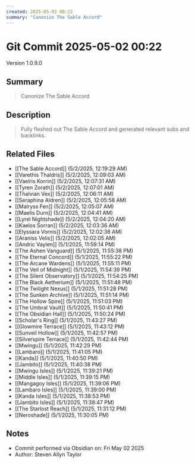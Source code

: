 ```yaml
---
created: 2025-05-02 00:22
summary: "Canonize The Sable Accord"
---
```


# Git Commit 2025-05-02 00:22

Version 1.0.9.0

## Summary
> Canonize The Sable Accord

## Description
> Fully fleshed out The Sable Accord and generated relevant subs and backlinks.

## Related Files
- [[The Sable Accord]] (5/2/2025, 12:19:29 AM)
- [[Varethis Thaldris]] (5/2/2025, 12:09:03 AM)
- [[Vaelris Korrin]] (5/2/2025, 12:07:31 AM)
- [[Tyren Zorath]] (5/2/2025, 12:07:01 AM)
- [[Thalvian Vex]] (5/2/2025, 12:06:11 AM)
- [[Seraphina Aldren]] (5/2/2025, 12:05:58 AM)
- [[Malryss Fen]] (5/2/2025, 12:05:07 AM)
- [[Maelis Durn]] (5/2/2025, 12:04:41 AM)
- [[Lyrel Nightshade]] (5/2/2025, 12:04:20 AM)
- [[Kaelos Sorran]] (5/2/2025, 12:03:36 AM)
- [[Elyssara Vornis]] (5/2/2025, 12:02:38 AM)
- [[Araniss Velis]] (5/2/2025, 12:02:05 AM)
- [[Andric Vaylen]] (5/1/2025, 11:59:14 PM)
- [[The Ashen Vanguard]] (5/1/2025, 11:55:38 PM)
- [[The Eternal Concord]] (5/1/2025, 11:55:22 PM)
- [[The Arcane Wardens]] (5/1/2025, 11:55:11 PM)
- [[The Veil of Midnight]] (5/1/2025, 11:54:39 PM)
- [[The Silent Observatory]] (5/1/2025, 11:54:25 PM)
- [[The Black Aetherium]] (5/1/2025, 11:51:48 PM)
- [[The Twilight Nexus]] (5/1/2025, 11:51:28 PM)
- [[The Sunken Archive]] (5/1/2025, 11:51:14 PM)
- [[The Hollow Spire]] (5/1/2025, 11:51:03 PM)
- [[The Umbral Vault]] (5/1/2025, 11:50:41 PM)
- [[The Obsidian Hall]] (5/1/2025, 11:50:24 PM)
- [[Scholar's Ring]] (5/1/2025, 11:43:27 PM)
- [[Glowmire Terrace]] (5/1/2025, 11:43:12 PM)
- [[Sunveil Hollow]] (5/1/2025, 11:42:57 PM)
- [[Silverspire Terrace]] (5/1/2025, 11:42:44 PM)
- [[Mwingu]] (5/1/2025, 11:42:29 PM)
- [[Lambaro]] (5/1/2025, 11:41:05 PM)
- [[Kanda]] (5/1/2025, 11:40:50 PM)
- [[Jambito]] (5/1/2025, 11:40:38 PM)
- [[Mwingu Isles]] (5/1/2025, 11:39:21 PM)
- [[Middle Isles]] (5/1/2025, 11:39:15 PM)
- [[Mangagoy Isles]] (5/1/2025, 11:39:06 PM)
- [[Lambaro Isles]] (5/1/2025, 11:39:00 PM)
- [[Kanda Isles]] (5/1/2025, 11:38:53 PM)
- [[Jambito Isles]] (5/1/2025, 11:38:47 PM)
- [[The Starlost Reach]] (5/1/2025, 11:31:12 PM)
- [[Neroshade]] (5/1/2025, 11:30:05 PM)

## Notes
- Commit performed via Obsidian on: Fri May 02 2025
- Author: Steven Allyn Taylor

